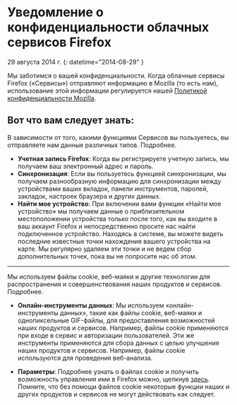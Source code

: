 # Уведомление о конфиденциальности облачных сервисов Firefox

29 августа 2014 г.
{: datetime="2014-08-29" }

Мы заботимся о вашей конфиденциальности. Когда облачные сервисы Firefox («Сервисы») отправляют информацию в Mozilla (то есть нам), использование этой информации регулируется нашей [Политикой конфиденциальности Mozilla](https://www.mozilla.org/privacy/).

## Вот что вам следует знать:

В зависимости от того, какими функциями Сервисов вы пользуетесь, вы отправляете нам данные различных типов.  Подробнее.

* **Учетная запись Firefox**: Когда вы регистрируете учетную запись, мы получаем ваш электронный адрес и пароль.
* **Синхронизация**: Если вы пользуетесь функцией синхронизации, мы получаем разнообразную информацию для синхронизации между устройствами ваших вкладок, панели инструментов, паролей, закладок, настроек браузера и других данных.
* **Найти мое устройство**: При включении вами функции «Найти мое устройство» мы получаем данные о приблизительном местоположении устройства только после того, как вы входите в ваш аккаунт Firefox и непосредственно просите нас найти подключенное устройство.  Находясь в системе, вы можете видеть последние известные точки нахождения вашего устройства на карте. Мы регулярно удаляем эти точки и не ведем сбор дополнительных точек, пока вы не попросите нас об этом.

---------------------------------------

Мы используем файлы cookie, веб-маяки и другие технологии для распространения и совершенствования наших продуктов и сервисов.  Подробнее.

* **Онлайн-инструменты данных**: Мы используем «онлайн-инструменты данных», такие как файлы cookie, веб-маяки и однопиксельные GIF-файлы, для предоставления возможностей наших продуктов и сервисов. Например, файлы cookie применяются при входе в сервис и авторизации пользователей. Эти же инструменты применяются для сбора данных с целью улучшения наших продуктов и сервисов. Например, файлы cookie используются для проведения веб-анализа.

* **Параметры**: Подробнее узнать о файлах cookie и получить возможность управления ими в Firefox можно, щелкнув [здесь](https://support.mozilla.org/ru/kb/kuki-informaciya-kotoruyu-veb-sajty-hranyat-na-vas). Помните, что без помощи файлов cookie некоторые функции наших и других продуктов и сервисов не могут действовать как следует.



